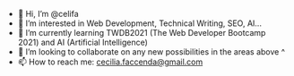 - 👋 Hi, I’m @celifa
- 👀 I’m interested in Web Development, Technical Writing, SEO, AI...
- 🌱 I’m currently learning TWDB2021 (The Web Developer Bootcamp 2021) and AI (Artificial Intelligence)
- 💞️ I’m looking to collaborate on any new possibilities in the areas above ^
- 📫 How to reach me: cecilia.faccenda@gmail.com

<!---
celifa/celifa is a ✨ special ✨ repository because its `README.md` (this file) appears on your GitHub profile.
You can click the Preview link to take a look at your changes.
--->
